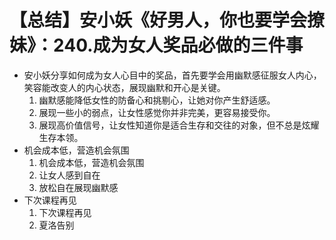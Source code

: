 # 【总结】安小妖《好男人，你也要学会撩妹》：240.成为女人奖品必做的三件事

-   安小妖分享如何成为女人心目中的奖品，首先要学会用幽默感征服女人内心，笑容能改变人的内心状态，展现幽默和开心是关键。
    1.  幽默感能降低女性的防备心和挑剔心，让她对你产生舒适感。
    2.  展现一些小的弱点，让女性感觉你并非完美，更容易接受你。
    3.  展现高价值信号，让女性知道你是适合生存和交往的对象，但不总是炫耀生存本领。
-   机会成本低，营造机会氛围
    1.  机会成本低，营造机会氛围
    2.  让女人感到自在
    3.  放松自在展现幽默感
-   下次课程再见
    1.  下次课程再见
    2.  夏洛告别